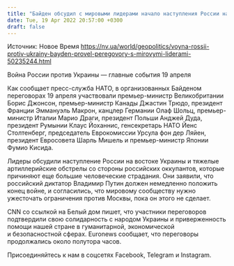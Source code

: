 ```yaml
---
title: "Байден обсудил с мировыми лидерами начало наступления России на Донбассе"
date: Tue, 19 Apr 2022 20:57:00 +0300
draft: false
---
```

Источник: Новое Время https://nv.ua/world/geopolitics/voyna-rossii-protiv-ukrainy-bayden-provel-peregovory-s-mirovymi-liderami-50235244.html


Война России против Украины — главные события 19 апреля

 Как сообщает пресс-служба НАТО, в организованных Байденом переговорах 19 апреля участвовали премьер-министр Великобритании Борис Джонсон, премьер-министр Канады Джастин Трюдо, президент Франции Эммануэль Макрон, канцлер Германии Олаф Шольц, премьер-министр Италии Марио Драги, президент Польши Анджей Дуда, президент Румынии Клаус Йоханнис, генсекретарь НАТО Йенс Столтенберг, председатель Еврокомиссии Урсула фон дер Ляйен, президент Евросовета Шарль Мишель и премьер-министр Японии Фумио Кисида.

Лидеры обсудили наступление России на востоке Украины и тяжелые артиллерийские обстрелы со стороны российских оккупантов, которые причиняют еще большие человеческие страдания. Они заявили, что российский диктатор Владимир Путин должен немедленно положить конец войне, и согласились, что мировому сообществу нужно ужесточать ограничения против Москвы, пока он этого не сделает.

CNN со ссылкой на Белый дом пишет, что участники переговоров подтвердили свою солидарность с народом Украины и приверженность помощи нашей стране в гуманитарной, экономической и безопасностной сферах. Euronews сообщает, что переговоры продолжались около полутора часов.

Присоединяйтесь к нам в соцсетях Facebook, Telegram и Instagram.
